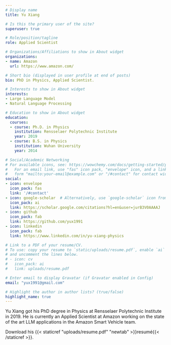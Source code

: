 ```yaml
---
# Display name
title: Yu Xiang

# Is this the primary user of the site?
superuser: true

# Role/position/tagline
role: Applied Scientist

# Organizations/Affiliations to show in About widget
organizations:
- name: Amazon
  url: https://www.amazon.com/

# Short bio (displayed in user profile at end of posts)
bio: PhD in Physics, Applied Scientist.

# Interests to show in About widget
interests:
- Large Language Model
- Natural Language Processing

# Education to show in About widget
education:
  courses:
  - course: Ph.D. in Physics
    institution: Rensselaer Polytechnic Institute
    year: 2019
  - course: B.S. in Physics
    institution: Wuhan University
    year: 2014

# Social/Academic Networking
# For available icons, see: https://wowchemy.com/docs/getting-started/page-builder/#icons
#   For an email link, use "fas" icon pack, "envelope" icon, and a link in the
#   form "mailto:your-email@example.com" or "/#contact" for contact widget.
social:
- icon: envelope
  icon_pack: fas
  link: '/#contact'
- icon: google-scholar  # Alternatively, use `google-scholar` icon from `ai` icon pack
  icon_pack: ai
  link: https://scholar.google.com/citations?hl=en&user=jurB3V0AAAAJ
- icon: github
  icon_pack: fab
  link: https://github.com/yux1991
- icon: linkedin
  icon_pack: fab
  link: https://www.linkedin.com/in/yu-xiang-physics

# Link to a PDF of your resume/CV.
# To use: copy your resume to `static/uploads/resume.pdf`, enable `ai` icons in `params.toml`, 
# and uncomment the lines below.
# - icon: cv
#   icon_pack: ai
#   link: uploads/resume.pdf

# Enter email to display Gravatar (if Gravatar enabled in Config)
email: "yux1991@gmail.com"

# Highlight the author in author lists? (true/false)
highlight_name: true
---
```


Yu Xiang got his PhD degree in Physics at Rensselaer Polytechnic Institute in 2019. He is currently an Applied Scientist at Amazon working on the state of the art LLM applications in the Amazon Smart Vehicle team.

Download his {{< staticref "uploads/resume.pdf" "newtab" >}}resumé{{< /staticref >}}.